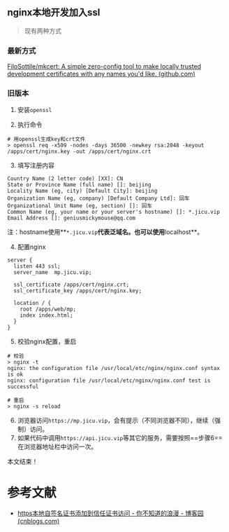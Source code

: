 ## nginx本地开发加入ssl

> 现有两种方式

### 最新方式

[FiloSottile/mkcert: A simple zero-config tool to make locally trusted development certificates with any names you'd like. (github.com)](https://github.com/FiloSottile/mkcert)

### 旧版本

1. 安装`openssl`

2. 执行命令

```shell
# 用openssl生成key和crt文件
> openssl req -x509 -nodes -days 36500 -newkey rsa:2048 -keyout /apps/cert/nginx.key -out /apps/cert/nginx.crt
```

3. 填写注册内容

```shell
Country Name (2 letter code) [XX]: CN
State or Province Name (full name) []: beijing    
Locality Name (eg, city) [Default City]: beijing
Organization Name (eg, company) [Default Company Ltd]: 回车
Organizational Unit Name (eg, section) []: 回车
Common Name (eg, your name or your server's hostname) []: *.jicu.vip
Email Address []: geniusmickymouse@qq.com
```

注：hostname使用**`*.jicu.vip`**代表泛域名。也可以使用**localhost**。

4. 配置nginx

```nginx
server {
  listen 443 ssl;
  server_name  mp.jicu.vip;

  ssl_certificate /apps/cert/nginx.crt;
  ssl_certificate_key /apps/cert/nginx.key;

  location / {
    root /apps/web/mp;
    index index.html;
  }
}
```

5. 校验nginx配置，重启

```shell
# 校验
> nginx -t
nginx: the configuration file /usr/local/etc/nginx/nginx.conf syntax is ok
nginx: configuration file /usr/local/etc/nginx/nginx.conf test is successful

# 重启
> nginx -s reload
```

6. 浏览器访问`https://mp.jicu.vip`，会有提示（不同浏览器不同），继续（强制）访问。
7. 如果代码中调用`https://api.jicu.vip`等其它的服务，需要按照==步骤6==在浏览器地址栏中访问一次。

本文结束！

# 参考文献

* [https本地自签名证书添加到信任证书访问 - 你不知道的浪漫 - 博客园 (cnblogs.com)](https://www.cnblogs.com/passedbylove/p/12054364.html)